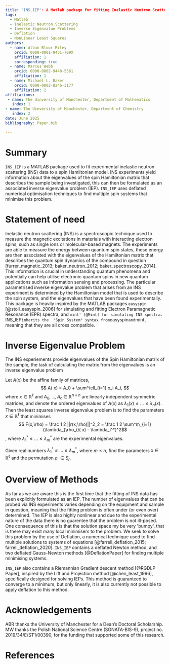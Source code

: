 ```yaml
---
title: 'INS_IEP': A Matlab package for fitting Inelastic Neutron Scattering data.
tags:
  - Matlab 
  - Inelastic Neutron Scattering
  - Inverse Eigenvalue Problems
  - Deflation
  - NonLinear Least Squares
authors:
  - name: Alban Bloor Riley
    orcid: 0000-0001-9431-709X
    affiliation: 1
    corresponding: true
  - name: Marcus Webb
    orcid: 0000-0002-9440-5361
    affiliation: 1
  - name: Michael L. Baker
    orcid: 0000-0002-8246-3177
    affiliation: 2
affiliations:
 - name: The Uinversity of Manchester, Department of Mathematics
   index: 1
- name: The Uinversity of Manchester, Department of Chemistry
   index: 2
date: June 2025
bibliography: Paper.bib

---
```


# Summary

`INS_IEP` is a MATLAB package used to fit experimental  inelastic neutron scattering (INS) data to a spin Hamiltonian model. INS experiments yield information about the eigenvalues of the spin Hamiltonian matrix that describes the sample being investigated, this can then be formulated as an associated inverse eigenvalue problem (IEP). `INS_IEP` uses deflated numerical optimisation techniques to find multiple spin systems that minimise this problem. 



# Statement of need


Inelastic neutron scattering (INS) is a spectroscopic technique used to measure the magnetic excitations in materials with interacting electron spins, such as single ions or molecular-based magnets. The  experiments are able to measure the energy between quantum spin states, these energy are then associated with the eigenvalues of the Hamiltonian matrix that describes the quantum spin dynamics of the compound in question [furrer_magnetic_2013; baker_neutron_2012; baker_spectroscopy_2014]. This information is crucial in understanding quantum phenomena and potentially can help  utilise electronic quantum spins in new quantum applications such as information sensing and processing. The particular parametrised inverse eigenvalue problem that arises from an INS experiment is determined by the Hamiltonian model that is used to describe the spin system, and the eigenvalues that have been found experimentally. This package is heavily inspired by the MATLAB packages `easyspin` [@stoll_easyspin_2006] for simulating and fitting Electron Paramagnetic Resonance (EPR) spectra, and `mint' [@Mint] for simulating INS spectra. `INS_IEP` inherits the  "Spin System" syntax from `easyspin` and `mint', meaning that they are all cross compatible. 



# Inverse Eigenvalue Problem 

The INS experiements provide eigenvalues of the Spin Hamiltonian matrix of the sample, the task of calculating the matrix from the eigenvalues is an inverse eigenvalue problem

Let $A(x)$ be the affine family of matrices,
$$
A( x) = A_0 + \sum^\ell_{i=1} x_i A_i,
$$
where $x\in\mathbb R^\ell$ and $A_0,\dots,A_\ell \in \mathbb R^{n\times n}$ are linearly independent symmetric matrices, and denote the ordered eigenvalues of $A(x)$ as $\lambda_1(x)\leq\dots\leq\lambda_n(x)$.
Then the least squares inverse eigenvalue problem is to find the parameters $x \in \mathbb R^\ell$ that minimises
$$  F(x,\rho) = \frac 1 2 ||r(x,\rho)||^2_2 = \frac 1 2 \sum^m_{i=1}(\lambda_{\rho_i}( x) - \lambda_i^*)^2$$, where  $\lambda_1^*\leq\ldots\leq\lambda_m^*$ are the experimental eigenvalues. 


Given real numbers $\lambda_1^*\leq\ldots\leq\lambda_m^*$, where $m \leq n$, find the parameters $x \in \mathbb R^\ell$ and the permutation $\rho$ $\in S_n$


# Overview of Methods

As far as we are aware this is the first time that the fitting of INS data has been explicitly formulated as an IEP. The number of eigenvalues that can be probed via INS experiments varies  depending on the equipment and sample in question, meaning that the fitting problem is often under (or even over) determined. The IEP is also highly nonlinear and due to the experimental nature of the data there is no guarentee that the problem is not ill-posed. One consequence of this is that the solution space my be very 'bumpy', that is there may exist many local minimisers to the problem. We seek to solve this problem by the use of Deflation, a numerical technique used to find multiple solutions to systems of equations [@farrell_deflation_2015; farrell_deflation_2020]. 
`INS_IEP` contains  a deflated Newton method, and two deflated Gauss-Newton methods [@DeflationPaper] for finding multiple minimising systems.

`INS_IEP` also contains a Riemannian Gradient descent method [@RGDLP Paper], inspired by the Lift and Projection method [@chen_least_1996], specifically designed for solving IEPs. This method is guaranteed to converge to a minimum, but only linearly, it is also currently not possible to apply deflation to this method.





# Acknowledgements

ABR thanks the University of Manchester for a Dean’s Doctoral Scholarship. MW thanks the Polish National Science Centre (SONATA-BIS-9), project no. 2019/34/E/ST1/00390, for the funding that supported some of this research. 

# References